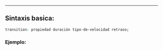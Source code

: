 
---
## Sintaxis basica:
```css
transition: propiedad duración tipo-de-velocidad retraso;
```



### Ejemplo:

```html
```